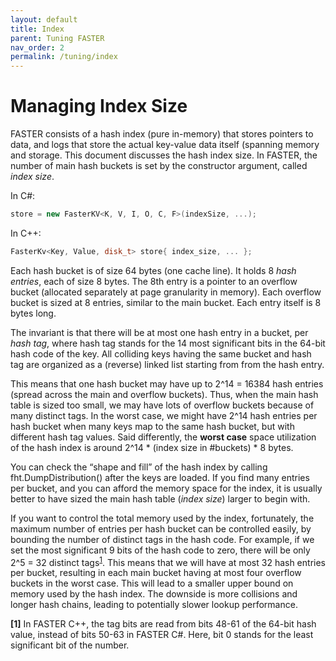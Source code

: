 ```yaml
---
layout: default
title: Index
parent: Tuning FASTER
nav_order: 2
permalink: /tuning/index
---
```


# Managing Index Size

FASTER consists of a hash index (pure in-memory) that stores pointers to data, and logs that
store the actual key-value data itself (spanning memory and storage. This document discusses 
the hash index size. In FASTER, the number of main hash buckets is set by the constructor 
argument, called _index size_.

In C#:
```cs
store = new FasterKV<K, V, I, O, C, F>(indexSize, ...);
```
In C++:
```cpp
FasterKv<Key, Value, disk_t> store{ index_size, ... };
```

Each hash bucket is of size 64 bytes (one cache line). It holds 8 _hash entries_, each of size 8 bytes.
The 8th entry is a pointer to an overflow bucket (allocated separately at page granularity in memory). Each
overflow bucket is sized at 8 entries, similar to the main bucket. Each entry itself is 8 bytes long.

The invariant is that there will be at most one hash entry in a bucket, per _hash tag_, where hash tag stands
for the 14 most significant bits in the 64-bit hash code of the key. All colliding keys having the same bucket 
and hash tag are organized as a (reverse) linked list starting from from the hash entry.

This means that one hash bucket may have up to 2^14 = 16384 hash entries (spread across the main and overflow 
buckets). Thus, when the main hash table is sized too small, we may have lots of overflow buckets because of many
distinct tags. In the worst case, we might have 2^14 hash entries per hash bucket when many keys map to the same
hash bucket, but with different hash tag values. Said differently, the **worst case** space utilization of the 
hash index is around 2^14 * (index size in #buckets) * 8 bytes.

You can check the “shape and fill” of the hash index by calling fht.DumpDistribution() after the keys are loaded.
If you find many entries per bucket, and you can afford the memory space for the index, it is usually better to have
sized the main hash table (_index size_) larger to begin with.

If you want to control the total memory used by the index, fortunately, the maximum number of entries per hash bucket
can be controlled easily, by bounding the number of distinct tags in the hash code. For example, if we set the most 
significant 9 bits of the hash code to zero, there will be only 2^5 = 32 distinct tags<sup id="a1">[1](#f1)</sup>. 
This means that we will have at most 32 hash entries per bucket, resulting in each main bucket having at most four 
overflow buckets in the worst case. This will lead to a smaller upper bound on memory used by the hash index. The 
downside is more collisions and longer hash chains, leading to potentially slower lookup performance.


<b id="f1">[1]</b> In FASTER C++, the tag bits are read from bits 48-61 of the 64-bit hash value, instead of bits 50-63 
in FASTER C#. Here, bit 0 stands for the least significant bit of the number.
